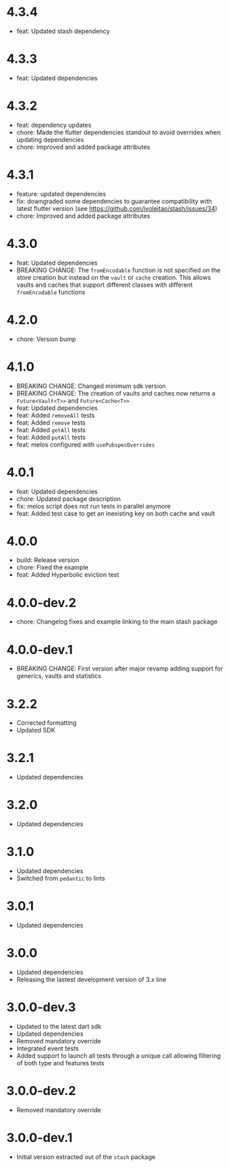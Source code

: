 # 4.3.4

- feat: Updated stash dependency

# 4.3.3

- feat: Updated dependencies

# 4.3.2

- feat: dependency updates
- chore: Made the flutter dependencies standout to avoid overrides when updating dependencies
- chore: Improved and added package attributes

# 4.3.1

- feature: updated dependencies
- fix: downgraded some dependencies to guarantee compatibility with latest flutter version (see https://github.com/ivoleitao/stash/issues/34) 
- chore: Improved and added package attributes

# 4.3.0

- feat: Updated dependencies
- BREAKING CHANGE: The `fromEncodable` function is not specified on the store creation but instead on the `vault` or `cache` creation. This allows vaults and caches that support different classes with different `fromEncodable` functions

# 4.2.0

- chore: Version bump

# 4.1.0

- BREAKING CHANGE: Changed minimum sdk version
- BREAKING CHANGE: The creation of vaults and caches now returns a `Future<Vault<T>>` and `Future<Cache<T>>`
- feat: Updated dependencies
- feat: Added `removeAll` tests
- feat: Added `remove` tests
- feat: Added `getAll` tests
- feat: Added `putAll` tests
- feat: melos configured with `usePubspecOverrides`

# 4.0.1

- feat: Updated dependencies
- chore: Updated package description
- fix: melos script does not run tests in parallel anymore 
- feat: Added test case to get an inexisting key on both cache and vault

# 4.0.0

- build: Release version
- chore: Fixed the example
- feat: Added Hyperbolic eviction test

# 4.0.0-dev.2

- chore: Changelog fixes and example linking to the main stash package

# 4.0.0-dev.1

- BREAKING CHANGE: First version after major revamp adding support for generics, vaults and statistics

# 3.2.2

- Corrected formatting
- Updated SDK

# 3.2.1

- Updated dependencies

# 3.2.0

- Updated dependencies

# 3.1.0

- Updated dependencies
- Switched from `pedantic` to lints

# 3.0.1

- Updated dependencies

# 3.0.0

- Updated dependencies
- Releasing the lastest development version of 3.x line

# 3.0.0-dev.3

- Updated to the latest dart sdk
- Updated dependencies
- Removed mandatory override
- Integrated event tests
- Added support to launch all tests through a unique call allowing filtering of both type and features tests

# 3.0.0-dev.2

- Removed mandatory override

# 3.0.0-dev.1

- Initial version extracted out of the `stash` package